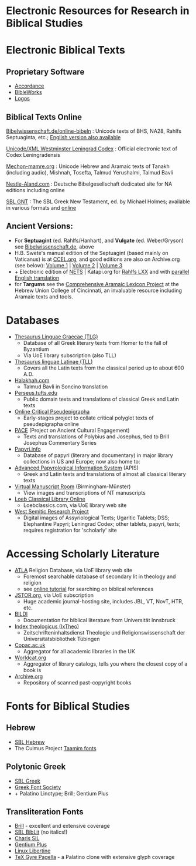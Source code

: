 # Electronic Resources for Research in Biblical Studies

# Electronic Biblical Texts

## Proprietary Software

- [Accordance][ac]
- [BibleWorks][bw]
- [Logos][lg]

[ac]: http://www.accordancebible.com/
[bw]: http://bibleworks.com/
[lg]: https://www.logos.com/

## Biblical Texts Online


[Bibelwissenschaft.de/online-bibeln][ob]
:  Unicode texts of BHS, NA28, Rahlfs Septuaginta, etc.; [English version also available][obe]

[Unicode/XML Westminster Leningrad Codex][tn]
:  Official electronic text of Codex Leningradensis

[Mechon-mamre.org][mm]
:  Unicode Hebrew and Aramaic texts of Tanakh (including audio), Mishnah, Tosefta, Talmud Yerushalmi, Talmud Bavli

[Nestle-Aland.com][na]
:  Deutsche Bibelgesellschaft dedicated site for NA editions including online

[SBL GNT][sg]
:  The SBL Greek New Testament, ed. by Michael Holmes; available in various formats and [online][sgo]

[sgo]: http://biblia.com/books/sblgnt/Mt1
[sg]: http://sblgnt.com/download/
[na]: http://www.nestle-aland.com/en/home/
[ob]: http://www.bibelwissenschaft.de/online-bibeln/ueber-die-online-bibeln/
[obe]: http://www.academic-bible.com/en/home/
[tn]: http://tanach.us/Tanach.xml
[mm]: http://www.mechon-mamre.org/

## Ancient Versions:

- For **Septuagint** (ed. Rahlfs/Hanhart), and **Vulgate** (ed. Weber/Gryson) see [Bibelwissenschaft.de][ob], above
- H.B. Swete's manual edition of the Septuagint (based mainly on Vaticanus) is at [CCEL.org][hbs1], and good editions are also on Archive.org (see below): [Volume 1][sw1] | [Volume 2][sw2] | [Volume 3][sw3]
- \+ Electronic edition of [NETS] | Katapi.org for [Rahlfs LXX][k1] and with [parallel English translation][k2]
- for **Targums** see the [Comprehensive Aramaic Lexicon Project][cal] at the Hebrew Union College of Cincinnati, an invaluable resource including Aramaic texts and tools.

[cal]: http://cal1.cn.huc.edu/
[k1]: http://www.katapi.org.uk/katapiNSBunix/Versions/versionsTextByBC.php?B=1&C=1&version=Lxx
[k2]: http://www.katapi.org.uk/katapiNSBunix/Versions/versionsTextByBC.php?B=1&C=1&version=Lxx
[NETS]: http://ccat.sas.upenn.edu/nets/edition/
[sw1]: http://www.archive.org/details/theoldtestamenti00unknuoft
[sw2]: http://www.archive.org/details/oldtestamentingr02swetuoft
[sw3]: http://www.archive.org/details/theoldtestamenti03swetuoft
[hbs1]: http://www.ccel.org/ccel/swete?show=worksBy

# Databases

- [Thesaurus Linguae Graecae (TLG)][tlg]
  - Database of all Greek literary texts from Homer to the fall of Byzantium
  - Via UoE library subscription (also TLL)
- [Thesaurus linguae Latinae (TLL)][tll]
  - Covers all the Latin texts from the classical period up to about 600 A.D.
- [Halakhah.com][hal]
  - Talmud Bavli in Soncino translation
- [Perseus.tufts.edu][per]
  - Public domain texts and translations of classical Greek and Latin texts
- [Online Critical Pseudepigrapha][ocp]
  - Early-stages project to collate critical polyglot texts of pseudepigrapha online
- [PACE] (Project on Ancient Cultural Engagement)
  - Texts and translations of Polybius and Josephus, tied to Brill Josephus Commentary Series
- [Papyri.info][pap]
  - Database of papyri (literary and documentary) in major library collections in US and Europe; now also home to:
- [Advanced Papyrological Information System][apis] (APIS)
    - Greek and Latin texts and translations of almost all classical literary texts
- [Virtual Manuscript Room][vmr] (Birmingham-Münster)
  - View images and transcriptions of NT manuscripts
- [Loeb Classical Library Online][loeb]
  - Loebclassics.com, via UoE library web site
- [West Semitic Research Project][wsrp]
  - Digital images of Assyriological Texts; Ugaritic Tablets; DSS; Elephantine Papyri; Leningrad Codex; other tablets, papyri, texts; requires registration for 'scholarly' site

[wsrp]: http://www.usc.edu/dept/LAS/wsrp/
[apis]: http://papyri.info/docs/apis
[hal]: http://halakhah.com/
[loeb]: http://ezproxy.is.ed.ac.uk/login?url=http://www.loebclassics.com
[vmr]: http://vmr.bham.ac.uk/
[tll]: http://ezproxy.is.ed.ac.uk/login?url=http://www.degruyter.com/db/tll
[tlg]: http://www.ezproxy.is.ed.ac.uk/login?url=https://stephanus.tlg.uci.edu
[per]: http://www.perseus.tufts.edu/hopper/collection?collection=Perseus:collection:Greco-Roman
[ocp]: http://ocp.stfx.ca/
[PACE]: http://pace-ancient.mcmaster.ca/york/york/index.htm
[pap]: http://papyri.info/


# Accessing Scholarly Literature

- [ATLA] Religion Database, via UoE library web site
  - Foremost searchable database of secondary lit in theology and religion
  - see [online tutorial][attut] for searching on biblical references
- [JSTOR.org][jstor], via UoE subscription
  - Huge academic journal-hosting site, includes JBL, VT, NovT, HTR, etc.
- [BILDI]
  - Documentation for biblical literature from Universität Innsbruck
- [Index theologicus (IxTheo)][ixth]
  - Zeitschrifteninhaltsdienst Theologie und Religionswissenschaft der Universitätsbibliothek Tübingen
- [Copac.ac.uk][copac]
  - Aggregator for all academic libraries in the UK
- [Worldcat.org][wcat]
  - Aggregator of library catalogs, tells you where the closest copy of a book is
- [Archive.org][archo]
  - Repository of scanned past-copyright books

[ixth]: http://www.ixtheo.de/cgi-bin/ixtheo/maskeeng.pl?db=ixtheo
[BILDI]: http://www.uibk.ac.at/bildi/bildi/search/index.html.en
[ATLA]: http://ezproxy.lib.ed.ac.uk/login?url=http://search.epnet.com/login.asp?profile=web&defaultdb=rfh
[attut]: http://www.hebrew.div.ed.ac.uk/otthst/extras/2015/10/28/using-atla.html
[jstor]: http://ezproxy.lib.ed.ac.uk/login?url=http://www.jstor.org/jstor
[copac]: http://copac.jisc.ac.uk/search
[wcat]: http://www.worldcat.org/
[archo]: https://archive.org/details/texts

# Fonts for Biblical Studies

## Hebrew

- [SBL Hebrew][sbl]
- The Culmus Project [Taamim fonts][cul]

[cul]: http://culmus.sourceforge.net/taamim/index.html

## Polytonic Greek

- [SBL Greek][sbl]
- [Greek Font Society][gfs]
- \+ Palatino Linotype; Brill; Gentium Plus

## Transliteration Fonts

- [Brill] - excellent and extensive coverage
- [SBL BibLit][sbl] (no italics!)
- [Charis SIL][csil]
- [Gentium Plus][genp]
- [Linux Libertine][linl]
- [TeX Gyre Pagella][texgp] - a Palatino clone with extensive glyph coverage

[linl]: http://www.linuxlibertine.org/index.php?id=2&L=1
[csil]: http://software.sil.org/charis/
[texgp]: http://www.fontsquirrel.com/fonts/TeX-Gyre-Pagella
[genp]: http://software.sil.org/gentium/
[Brill]: http://www.brill.com/about/brill-fonts
[gfs]: http://www.greekfontsociety.gr/pages/en_typefaces20th.html
[sbl]: http://www.sbl-site.org/educational/biblicalfonts.aspx




